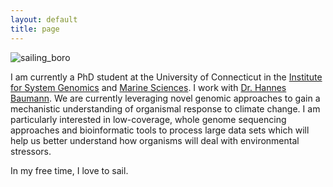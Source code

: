 ```yaml
---
layout: default
title: page
---
```




![sailing_boro](https://github.com/LucasFJones/LucasFJones.github.io/assets/65695212/7d00e378-5381-4143-a2cc-9deaef60f5cb)


I am currently a PhD student at the University of Connecticut in the [Institute for System Genomics](https://isg.uconn.edu) and [Marine Sciences](https://marinesciences.uconn.edu). I work with [Dr. Hannes Baumann](https://befel.marinesciences.uconn.edu). We are currently leveraging novel genomic approaches to gain a mechanistic understanding of organismal response to climate change. I am particularly interested in low-coverage, whole genome sequencing approaches and bioinformatic tools to process large data sets which will help us better understand how organisms will deal with environmental stressors.

In my free time, I love to sail.

